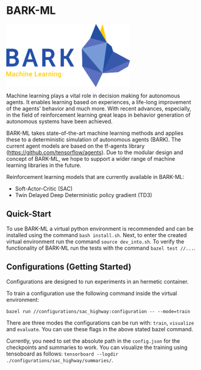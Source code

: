 # BARK-ML

<img src="docs/source/bark_ml_logo.png" width="65%" align="center" />

Machine learning plays a vital role in decision making for autonomous agents. It enables learning based on experiences, a life-long improvement of the agents' behavior and much more.
With recent advances, especially, in the field of reinforcement learning great leaps in behavior generation of autonomous systems have been achieved.

BARK-ML takes state-of-the-art machine learning methods and applies these to a deterministic simulation of autonomous agents (BARK). The current agent models are based on the tf-agents library (https://github.com/tensorflow/agents). Due to the modular design and concept of BARK-ML, we hope to support a wider range of machine learning libraries in the future.

Reinforcement learning models that are currently available in BARK-ML:

* Soft-Actor-Critic (SAC)
* Twin Delayed Deep Deterministic policy gradient (TD3)

## Quick-Start

To use BARK-ML a virtual python environment is recommended and can be installed using the command `bash install.sh`.
Next, to enter the created virtual environment run the command `source dev_into.sh`. To verify the functionality of BARK-ML run the tests with the command `bazel test //...`.

## Configurations (Getting Started)

Configurations are designed to run experiments in an hermetic container.

To train a configuration use the following command inside the virtual environment:

```
bazel run //configurations/sac_highway:configuration -- --mode=train
```

There are three modes the configurations can be run with: `train`, `visualize` and `evaluate`. You can use these flags in the above stated bazel command.

Currently, you need to set the absolute path in the `config.json` for the checkpoints and summaries to work. You can visualize the training using tensoboard as follows: `tensorboard --logdir ./configurations/sac_highway/summaries/`.
